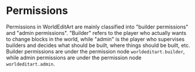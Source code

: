 Permissions
===========

Permissions in WorldEditArt are mainly classified into "builder permissions" and "admin permissions". "Builder" refers
to the player who actually wants to change blocks in the world, while "admin" is the player who supervises builders and
decides what should be built, where things should be built, etc. Builder permissions are under the permission node
`worldeditart.builder`, while admin permissions are under the permission node `worldeditart.admin`.

